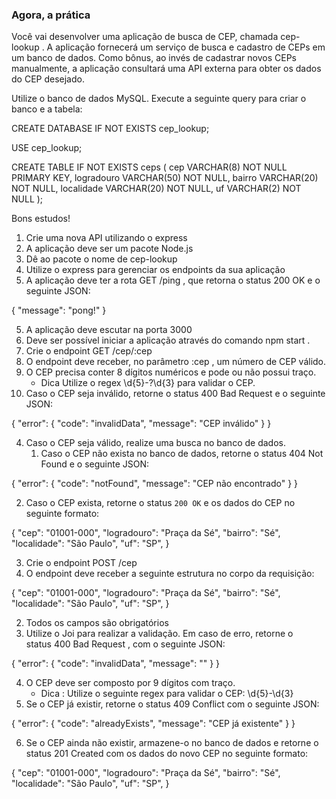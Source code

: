 ### Agora, a prática

Você vai desenvolver uma aplicação de busca de CEP, chamada cep-lookup . A aplicação fornecerá um serviço de busca e cadastro de CEPs em um banco de dados. Como bônus, ao invés de cadastrar novos CEPs manualmente, a aplicação consultará uma API externa para obter os dados do CEP desejado.

Utilize o banco de dados MySQL. Execute a seguinte query para criar o banco e a tabela:

CREATE DATABASE IF NOT EXISTS cep_lookup;

USE cep_lookup;

CREATE TABLE IF NOT EXISTS ceps (
  cep VARCHAR(8) NOT NULL PRIMARY KEY,
  logradouro VARCHAR(50) NOT NULL,
  bairro VARCHAR(20) NOT NULL,
  localidade VARCHAR(20) NOT NULL,
  uf VARCHAR(2) NOT NULL
);

Bons estudos!

1. Crie uma nova API utilizando o express
2. A aplicação deve ser um pacote Node.js
3. Dê ao pacote o nome de cep-lookup
4. Utilize o express para gerenciar os endpoints da sua aplicação
5. A aplicação deve ter a rota GET /ping , que retorna o status 200 OK e o seguinte JSON:

{ "message": "pong!" }

5. A aplicação deve escutar na porta 3000
6. Deve ser possível iniciar a aplicação através do comando npm start .
7. Crie o endpoint GET /cep/:cep
8. O endpoint deve receber, no parâmetro :cep , um número de CEP válido.
9. O CEP precisa conter 8 dígitos numéricos e pode ou não possui traço.
    * Dica Utilize o regex \d{5}-?\d{3} para validar o CEP.
10. Caso o CEP seja inválido, retorne o status 400 Bad Request e o seguinte JSON:

  { "error": { "code": "invalidData", "message": "CEP inválido" } }

4. Caso o CEP seja válido, realize uma busca no banco de dados.
    1. Caso o CEP não exista no banco de dados, retorne o status 404 Not Found e o seguinte JSON:

{ "error": { "code": "notFound", "message": "CEP não encontrado" } }

  2. Caso o CEP exista, retorne o status `200 OK` e os dados do CEP no seguinte formato:

{
  "cep": "01001-000",
  "logradouro": "Praça da Sé",
  "bairro": "Sé",
  "localidade": "São Paulo",
  "uf": "SP",
}

3. Crie o endpoint POST /cep
4. O endpoint deve receber a seguinte estrutura no corpo da requisição:

{
  "cep": "01001-000",
  "logradouro": "Praça da Sé",
  "bairro": "Sé",
  "localidade": "São Paulo",
  "uf": "SP",
}

2. Todos os campos são obrigatórios
3. Utilize o Joi para realizar a validação. Em caso de erro, retorne o status 400 Bad Request , com o seguinte JSON:

{ "error": { "code": "invalidData", "message": "<mensagem do Joi>" } }

4. O CEP deve ser composto por 9 dígitos com traço.
    * Dica : Utilize o seguinte regex para validar o CEP: \d{5}-\d{3}
5. Se o CEP já existir, retorne o status 409 Conflict com o seguinte JSON:

{
  "error": { "code": "alreadyExists", "message": "CEP já existente" }
}

6. Se o CEP ainda não existir, armazene-o no banco de dados e retorne o status 201 Created com os dados do novo CEP no seguinte formato:

{
  "cep": "01001-000",
  "logradouro": "Praça da Sé",
  "bairro": "Sé",
  "localidade": "São Paulo",
  "uf": "SP",
}
